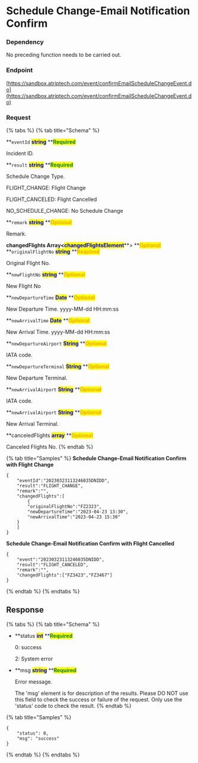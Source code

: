 # Schedule Change-Email Notification Confirm

### Dependency

No preceding function needs to be carried out.

### Endpoint

[https://sandbox.atriptech.com/event/confirmEmailScheduleChangeEvent.do](https://sandbox.atriptech.com/event/confirmEmailScheduleChangeEvent.do)

### Request

{% tabs %}
{% tab title="Schema" %}

**`eventId`  **<mark style="color:blue;">**string**</mark>**  **<mark style="color:green;">**Required**</mark>

Incident ID.

**`result`  **<mark style="color:blue;">**string**</mark>**  **<mark style="color:green;">**Required**</mark>

Schedule Change Type.

FLIGHT_CHANGE: Flight Change

FLIGHT_CANCELED: Flight Cancelled

NO_SCHEDULE_CHANGE: No Schedule Change

**`remark`  **<mark style="color:blue;">**string**</mark>**  **<mark style="color:orange;">**Optional**</mark>

Remark.

**changedFlights Array<**<mark style="color:blue;">**changedFlightsElement**</mark>**> **<mark style="color:orange;">**Optional**</mark>
**`originalFlightNo`  **<mark style="color:blue;">**string**</mark>**  **<mark style="color:orange;">**Required**</mark>

Original Flight No.

**`newFlightNo`  **<mark style="color:blue;">**string**</mark>**  **<mark style="color:orange;">**Optional**</mark>

New Flight No

**`newDepartureTime`  **<mark style="color:blue;">**Date**</mark>**  **<mark style="color:orange;">**Optional**</mark>

New Departure Time. yyyy-MM-dd HH:mm:ss

**`newArrivalTime`  **<mark style="color:blue;">**Date**</mark>**  **<mark style="color:orange;">**Optional**</mark>

New Arrival Time. yyyy-MM-dd HH:mm:ss

**`newDepartureAirport`  **<mark style="color:blue;">**String**</mark>**  **<mark style="color:orange;">**Optional**</mark>

IATA code.

**`newDepartureTerminal`  **<mark style="color:blue;">**String**</mark>**  **<mark style="color:orange;">**Optional**</mark>

New Departure Terminal.

**`newArrivalAirport`  **<mark style="color:blue;">**String**</mark>**  **<mark style="color:orange;">**Optional**</mark>

IATA code.

**`newArrivalAirport`  **<mark style="color:blue;">**String**</mark>**  **<mark style="color:orange;">**Optional**</mark>

New Arrival Terminal.

**canceledFlights  **<mark style="color:blue;">**array**</mark>**  **<mark style="color:orange;">**Optional**</mark>

Canceled Flights No.
{% endtab %}

{% tab title="Samples" %}
**Schedule Change-Email Notification Confirm with Flight Change**
```
{
    "eventId":"20230323113246035DNIDD",
    "result":"FLIGHT_CHANGE",
    "remark":"",
    "changedFlights":[
        {
        "originalFlightNo":"FZ2323",
        "newDepartureTime":"2023-04-23 13:30",
        "newArrivalTime":"2023-04-23 15:30"
    }
    ]
}
```
**Schedule Change-Email Notification Confirm with Flight Cancelled**
```
{
    "event":"20230323113246035DNIDD",
    "result":"FLIGHT_CANCELED",
    "remark":"",
    "changedFlights":["FZ3423","FZ3467"]
}
```
{% endtab %}
{% endtabs %}

## Response

{% tabs %}
{% tab title="Schema" %}
*   **status **<mark style="color:blue;">**int**</mark>**  **<mark style="color:green;">**Required**</mark>

    0: success

    2: System error
*   **msg **<mark style="color:blue;">**string**</mark>**  **<mark style="color:green;">**Required**</mark>

    Error message.
    
    The 'msg' element is for description of the results. Please DO NOT use this field to check the success or failure of the request. Only use the 'status' code to check the result.
{% endtab %}

{% tab title="Samples" %}
```
{
    "status": 0,
    "msg": "success"
}
```
{% endtab %}
{% endtabs %}




